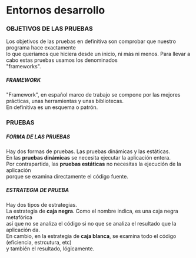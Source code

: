 # Entornos desarrollo

### OBJETIVOS DE LAS PRUEBAS

Los objetivos de las pruebas en definitiva son comprobar que nuestro programa hace exactamente  
lo que queríamos que hiciera desde un inicio, ni más ni menos. Para llevar a cabo estas pruebas usamos los denominados  
"frameworks".  

##### FRAMEWORK

"Framework", en español marco de trabajo se compone por las mejores prácticas, unas herramientas y unas bibliotecas.  
En definitiva es un esquema o patrón.


### PRUEBAS

##### FORMA DE LAS PRUEBAS

Hay dos formas de pruebas. Las pruebas dinámicas y las estáticas.  
En las **pruebas dinámicas** se necesita ejecutar la aplicación entera.  
Por contrapartida, las **pruebas estáticas** no necesitas la ejecución de la aplicación  
porque se examina directamente el código fuente.

##### ESTRATEGIA DE PRUEBA

Hay dos tipos de estrategias.  
La estrategia de **caja negra**. Como el nombre indica, es una caja negra metafórica  
así que no se analiza el código si no que se analiza el resultado que la aplicación da.  
En cambio, en la estrategia de **caja blanca**, se examina todo el código (eficiencia, estrcutura, etc)  
y también el resultado, lógicamente.
